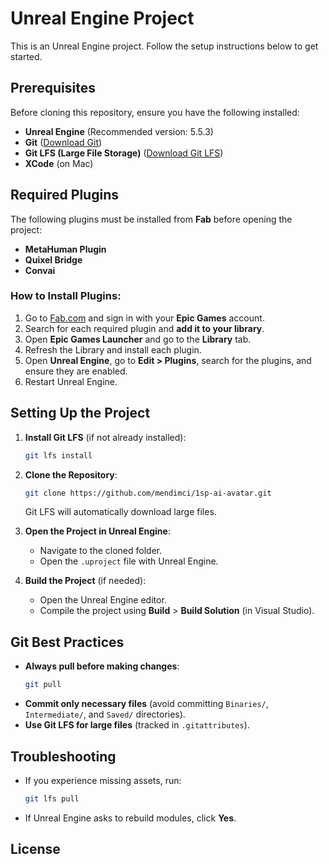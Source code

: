 # Unreal Engine Project

This is an Unreal Engine project. Follow the setup instructions below to get started.

## Prerequisites

Before cloning this repository, ensure you have the following installed:

- **Unreal Engine** (Recommended version: 5.5.3)
- **Git** ([Download Git](https://git-scm.com/downloads))
- **Git LFS (Large File Storage)** ([Download Git LFS](https://git-lfs.github.com/))
- **XCode** (on Mac)

## Required Plugins

The following plugins must be installed from **Fab** before opening the project:

- **MetaHuman Plugin**
- **Quixel Bridge**
- **Convai**

### How to Install Plugins:
1. Go to [Fab.com](https://fab.com) and sign in with your **Epic Games** account.
2. Search for each required plugin and **add it to your library**.
3. Open **Epic Games Launcher** and go to the **Library** tab.
4. Refresh the Library and install each plugin.
5. Open **Unreal Engine**, go to **Edit > Plugins**, search for the plugins, and ensure they are enabled.
6. Restart Unreal Engine.

## Setting Up the Project

1. **Install Git LFS** (if not already installed):
   ```sh
   git lfs install
   ```
2. **Clone the Repository**:
   ```sh
   git clone https://github.com/mendimci/1sp-ai-avatar.git
   ```
   Git LFS will automatically download large files.

3. **Open the Project in Unreal Engine**:
   - Navigate to the cloned folder.
   - Open the `.uproject` file with Unreal Engine.

4. **Build the Project** (if needed):
   - Open the Unreal Engine editor.
   - Compile the project using **Build** > **Build Solution** (in Visual Studio).

## Git Best Practices

- **Always pull before making changes**:
  ```sh
  git pull
  ```
- **Commit only necessary files** (avoid committing `Binaries/`, `Intermediate/`, and `Saved/` directories).
- **Use Git LFS for large files** (tracked in `.gitattributes`).

## Troubleshooting

- If you experience missing assets, run:
  ```sh
  git lfs pull
  ```
- If Unreal Engine asks to rebuild modules, click **Yes**.

## License
